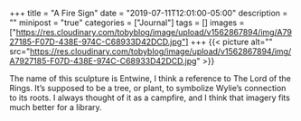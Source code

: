 +++
title = "A Fire Sign"
date = "2019-07-11T12:01:00-05:00"
description = ""
minipost = "true"
categories = ["Journal"]
tags = []
images = ["https://res.cloudinary.com/tobyblog/image/upload/v1562867894/img/A7927185-F07D-438E-974C-C68933D42DCD.jpg"]
+++
{{< picture alt="" src="https://res.cloudinary.com/tobyblog/image/upload/v1562867894/img/A7927185-F07D-438E-974C-C68933D42DCD.jpg" >}}

The name of this sculpture is Entwine, I think a reference to The Lord of the Rings. It’s supposed to be a tree, or plant, to symbolize Wylie’s connection to its roots. I always thought of it as a campfire, and I think that imagery fits much better for a library.

